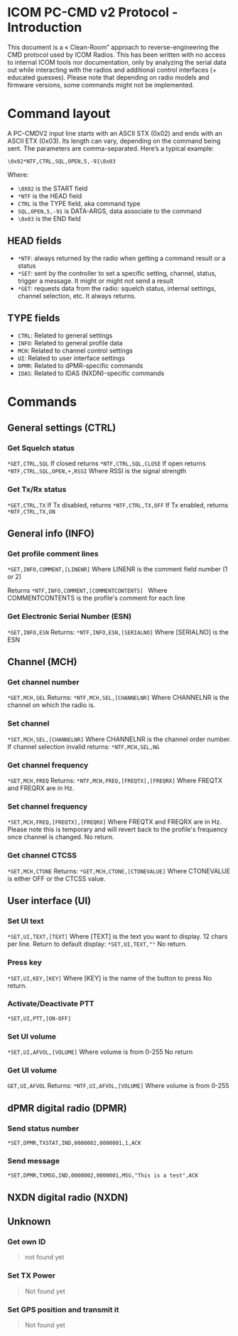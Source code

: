 
# ICOM PC-CMD v2 Protocol - Introduction
This document is a « Clean-Room” approach to reverse-engineering the CMD protocol used by ICOM Radios. This has been written with no access to internal ICOM tools nor documentation, only by analyzing the serial data out while interacting with the radios and additional control interfaces (+ educated guesses). 
Please note that depending on radio models and firmware versions, some commands might not be implemented.

# Command layout
A PC-CMDV2 input line starts with an ASCII STX (0x02) and ends with an ASCII ETX (0x03). Its length can vary, depending on the command being sent. The parameters are comma-separated. Here’s a typical example:

```\0x02*NTF,CTRL,SQL,OPEN,5,-91\0x03```

Where: 
- ```\0X02``` is the START field
- ```*NTF``` is the HEAD field
- ```CTRL``` is the TYPE field, aka command type
- ```SQL,OPEN,5,-91``` is DATA-ARGS, data associate to the command
- ```\0x03``` is the END field

## HEAD fields
- ```*NTF```: always returned by the radio when getting a command result or a status
- ```*SET```: sent by the controller to set a specific setting, channel, status, trigger a message. It might or might not send a result
- ```*GET```: requests data from the radio: squelch status, internal settings, channel selection, etc. It always returns.

## TYPE fields
- ```CTRL```: Related to general settings
- ```INFO```: Related to general profile data
- ```MCH```: Related to channel control settings
- ```UI```: Related to user interface settings
- ```DPMR```: Related to dPMR-specific commands
- ```IDAS```: Related to IDAS (NXDN)-specific commands


# Commands

## General settings (CTRL)

### Get Squelch status
```*GET,CTRL,SQL```
If closed returns
```*NTF,CTRL,SQL,CLOSE```
If open returns
```*NTF,CTRL,SQL,OPEN,+,RSSI```
Where RSSI is the signal strength


### Get Tx/Rx status
```*GET,CTRL,TX```
If Tx disabled, returns
```*NTF,CTRL,TX,OFF```
If Tx enabled, returns
```*NTF,CTRL,TX,ON```

## General info (INFO)
### Get profile comment lines
```*GET,INFO,COMMENT,[LINENR]```
Where LINENR is the comment field number (1 or 2)

Returns
```*NTF,INFO,COMMENT,[COMMENTCONTENTS] ```
Where COMMENTCONTENTS is the profile's comment for each line

### Get Electronic Serial Number (ESN)
```*GET,INFO,ESN```
Returns:
```*NTF,INFO,ESN,[SERIALNO]```
Where [SERIALNO] is the ESN



## Channel (MCH)


### Get channel number
```*GET,MCH,SEL```
Returns:
```*NTF,MCH,SEL,[CHANNELNR]```
Where CHANNELNR is the channel on which the radio is.

### Set channel
```*SET,MCH,SEL,[CHANNELNR]```
Where CHANNELNR is the channel order number.
If channel selection invalid returns:
```*NTF,MCH,SEL,NG```

### Get channel frequency
```*GET,MCH,FREQ```
Returns:
```*NTF,MCH,FREQ,[FREQTX],[FREQRX]```
Where FREQTX and FREQRX are in Hz. 

### Set channel frequency
```*SET,MCH,FREQ,[FREQTX],[FREQRX]```
Where FREQTX and FREQRX are in Hz. Please note this is temporary and will revert back to the profile's frequency once channel is changed.
No return.

### Get channel CTCSS
```*GET,MCH,CTONE```
Returns:
```*GET,MCH,CTONE,[CTONEVALUE]```
Where CTONEVALUE is either OFF or the CTCSS value.



## User interface (UI)

### Set UI text
```*SET,UI,TEXT,[TEXT]```
Where [TEXT] is the text you want to display. 12 chars per line.
Return to default display:
```*SET,UI,TEXT,""```
No return.

### Press key
```*SET,UI,KEY,[KEY]```
Where [KEY] is the name of the button to press
No return.

### Activate/Deactivate PTT
```*SET,UI,PTT,[ON-OFF]```

### Set UI volume
```*SET,UI,AFVOL,[VOLUME]```
Where volume is from 0-255
No return

### Get UI volume
```GET,UI,AFVOL```
Returns:
```*NTF,UI,AFVOL,[VOLUME]```
Where volume is from 0-255

## dPMR digital radio (DPMR)

### Send status number
```*SET,DPMR,TXSTAT,IND,0000002,0000001,1,ACK```

### Send message
```*SET,DPMR,TXMSG,IND,0000002,0000001,MSG,"This is a test",ACK```

## NXDN digital radio (NXDN)

## Unknown

### Get own ID
> not found yet

### Set TX Power
> Not found yet

### Set GPS position and transmit it
> Not found yet

